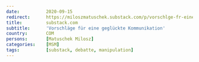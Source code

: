 ```yaml
---
date:          2020-09-15
redirect:      https://miloszmatuschek.substack.com/p/vorschlge-fr-eine-geglckte-kommunikation
title:         substack.com
subtitle:      'Vorschläge für eine geglückte Kommunikation'
country:       COM
persons:       [Matuschek Milosz]
categories:    [MSM]
tags:          [substack, debatte, manipulation]
---
```

